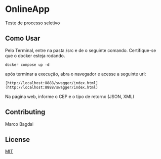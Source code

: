 # OnlineApp
Teste de processo seletivo

## Como Usar
Pelo Terminal, entre na pasta /src e de o seguinte comando. Certifique-se que o docker esteja rodando.
```docker
docker compose up -d
```
após terminar a execução, abra o navegador e acesse a seguinte url:

```
[http://localhost:8888/swagger/index.html](http://localhost:8888/swagger/index.html)
```

Na página web, informe o CEP e o tipo de retorno (JSON, XML)
## Contributing
Marco Bagdal

## License
[MIT](https://choosealicense.com/licenses/mit/)

